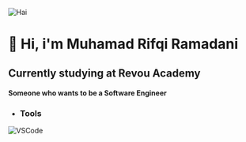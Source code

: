 ![Hai](ReadMe.md/images/OnePieceMeme.jpg) 

#  👋 Hi, i'm Muhamad Rifqi Ramadani
## Currently studying at Revou Academy

#### Someone who wants to be a Software Engineer
- ### Tools
![VSCode](https://img.shields.io/badge/VSCode-Editor-007ACC?style=for-the-badge&logo=visualstudiocode&logoColor=white)

